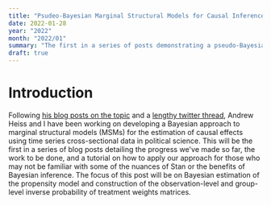 ```yaml
---
title: "Psudeo-Bayesian Marginal Structural Models for Causal Inference in Political Science: Part I"
date: 2022-01-28
year: "2022"
month: "2022/01"
summary: "The first in a series of posts demonstrating a pseudo-Bayesian approach to the estimation of marginal structural models in political science"
draft: true
---
```


<style type="text/css">
.side-by-side-code .first-block {
    padding-right: 10px;
}
.side-by-side-code {
    font-size: 0.8em;
}
</style>



# Introduction

Following [his blog posts on the topic](https://www.andrewheiss.com/blog/2021/12/20/fully-bayesian-ate-iptw/) and a [lengthy twitter thread](https://twitter.com/andrewheiss/status/1472259240316313608), Andrew Heiss and I have been working on developing a Bayesian approach to marginal structural models (MSMs) for the estimation of causal effects using time series cross-sectional data in political science. This will be the first in a series of blog posts detailing the progress we've made so far, the work to be done, and a tutorial on how to apply our approach for those who may not be familiar with some of the nuances of Stan or the benefits of Bayesian inference. The focus of this post will be on Bayesian estimation of the propensity model and construction of the observation-level and group-level inverse probability of treatment weights matrices.
